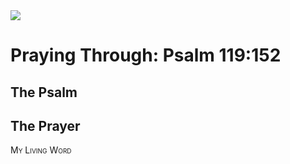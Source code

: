<img class="intro-right" src="/images/art-paris-psalter.jpg">

<style>
  li {list-style-type: none;}
  p + ul {
    margin-top: -18px;
}
</style>

# Praying Through: Psalm 119:152

## The Psalm

## The Prayer

<div style="font-variant: small-caps;">
My Living Word
</div>
